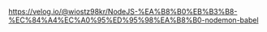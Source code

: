 https://velog.io/@wiostz98kr/NodeJS-%EA%B8%B0%EB%B3%B8-%EC%84%A4%EC%A0%95%ED%95%98%EA%B8%B0-nodemon-babel